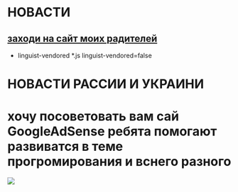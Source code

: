 # НОВАСТИ
## [заходи на сайт моих радителей](https://github.com/maike1230/-llo.git)

* linguist-vendored
*.js linguist-vendored=false
<html>
    <h1>НОВАСТИ РАССИИ И УКРАИНИ</h1>
   <h1>хочу посоветовать вам сай GoogleAdSense ребята помогают развиватся в теме прогромирования и вснего разного</h1>
    <a href="https://www.google.ru/intl/ru_ru/adsense/start/?gclid=CjwKCAjw_ISWBhBkEiwAdqxb9q67oXjr94Thki9vA-GtyOeN4QsfjoUFeLGnauepa46dmUuWC9pOQxoCHZEQAvD_BwE)">
<img src="https://w7.pngwing.com/pngs/997/955/png-transparent-yellow-message-frame-euclidean-police-ielle-decorative-material-free-text-input-box-to-pull-the-material-border-miscellaneous-angle.png"
